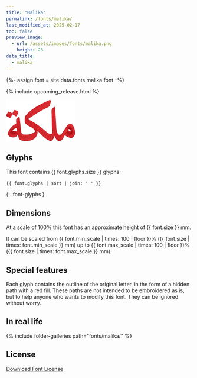 ```yaml
---
title: "Malika"
permalink: /fonts/malika/
last_modified_at: 2025-02-17
toc: false
preview_image:
  - url: /assets/images/fonts/malika.png
    height: 23
data_title:
  - malika
---
```

{%- assign font = site.data.fonts.malika.font -%}

{% include upcoming_release.html %}

![malika](/assets/images/fonts/malika.png)

## Glyphs

This font contains  {{ font.glyphs.size }} glyphs:

```
{{ font.glyphs | sort | join: ' ' }}
```
{: .font-glyphs }

## Dimensions

At a scale of 100% this font has an approximate height of {{ font.size }} mm. 

It can be scaled from {{ font.min_scale | times: 100 | floor }}% ({{ font.size | times: font.min_scale }} mm)
up to {{ font.max_scale | times: 100 | floor }}% ({{ font.size | times: font.max_scale }} mm).

## Special features
Each glyph contains the outline of the original letter, in the form of a hidden path with a red fill. These paths are not intended to be embroidered as is, but to help anyone who wants to modify this font. They can be ignored without worry.

## In real life

{% include folder-galleries path="fonts/malika/" %}

## License

[Download Font License](https://github.com/inkstitch/inkstitch/tree/main/fonts/malika/LICENSE)
